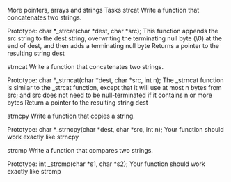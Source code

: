 More pointers, arrays and strings Tasks strcat Write a function that concatenates two strings.

Prototype: char *_strcat(char *dest, char *src); This function appends the src string to the dest string, overwriting the terminating null byte (\0) at the end of dest, and then adds a terminating null byte Returns a pointer to the resulting string dest

strncat Write a function that concatenates two strings.

Prototype: char *_strncat(char *dest, char *src, int n); The _strncat function is similar to the _strcat function, except that it will use at most n bytes from src; and src does not need to be null-terminated if it contains n or more bytes Return a pointer to the resulting string dest

strncpy Write a function that copies a string.

Prototype: char *_strncpy(char *dest, char *src, int n); Your function should work exactly like strncpy

strcmp Write a function that compares two strings.

Prototype: int _strcmp(char *s1, char *s2); Your function should work exactly like strcmp
